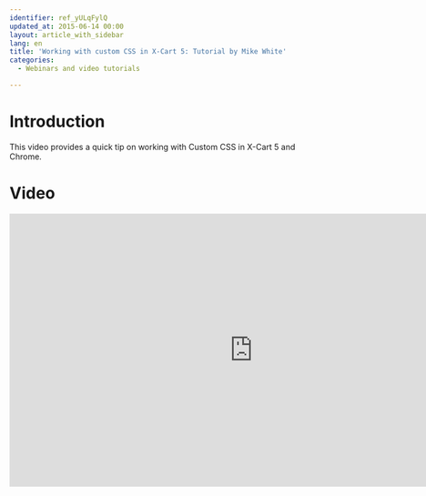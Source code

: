```yaml
---
identifier: ref_yULqFylQ
updated_at: 2015-06-14 00:00
layout: article_with_sidebar
lang: en
title: 'Working with custom CSS in X-Cart 5: Tutorial by Mike White'
categories:
  - Webinars and video tutorials

---
```



# Introduction

This video provides a quick tip on working with Custom CSS in X-Cart 5 and Chrome. 

# Video

<iframe class="youtube-player" type="text/html" style="width: 853px; height: 480px" src="http://www.youtube.com/embed/bir1_EdpUX0" frameborder="0"></iframe>